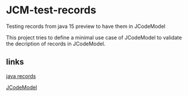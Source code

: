 # JCM-test-records

Testing records from java 15 preview to have them in JCodeModel 

This project tries to define a minimal use case of JCodeModel to validate the decription of records in JCodeModel.

## links
[java records](https://openjdk.java.net/jeps/395)

[JCodeModel](https://github.com/phax/jcodemodel)